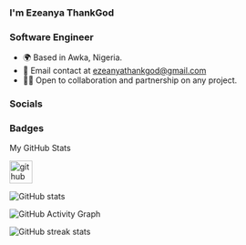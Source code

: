 ### I'm Ezeanya ThankGod
### **Software Engineer**
* 🌍 Based in Awka, Nigeria.
* 📧 Email contact at ezeanyathankgod@gmail.com
* 🤝🏻 Open to collaboration and partnership on any project.
### Socials
### Badges
My GitHub Stats



[<img src='https://cdn.jsdelivr.net/npm/simple-icons@3.0.1/icons/github.svg' alt='github' height='40'>](https://github.com/kingkampala)  

![GitHub stats](https://github-readme-stats.vercel.app/api?username=kingkampala&show_icons=true)  

![GitHub Activity Graph](https://activity-graph.herokuapp.com/graph?username=kingkampala)  

![GitHub streak stats](https://github-readme-streak-stats.herokuapp.com/?user=kingkampala)  


